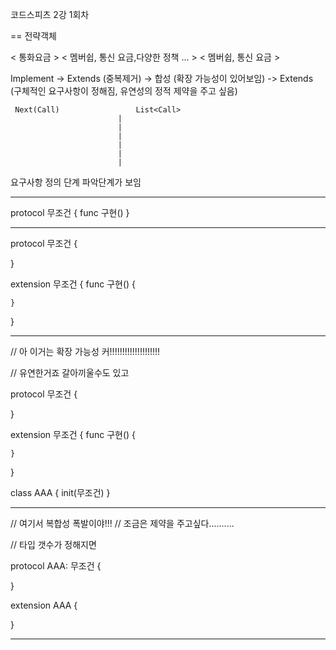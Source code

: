 코드스피츠 2강 1회차


== 전략객체

< 	통화요금   > 	 			   <  멤버쉽, 통신 요금,다양한 정책 ...  >   < 멤버쉽, 통신 요금 >

Implement -> Extends (중복제거) ->      합성 (확장 가능성이 있어보임)    	-> Extends (구체적인 요구사항이 정해짐, 유연성의 정적 제약을 주고 싶음) 

	


     Next(Call)					List<Call>
							|
							|
							|
							|
							|
							|							


요구사항 정의 단계 파악단계가 보임 


--------------------------------------------------------

protocol 무조건 {
	func 구현()
}
 
--------------------------------------------------------

protocol 무조건 {
	
}

extension 무조건 {
	func 구현() {

	}
}

--------------------------------------------------------

// 아 이거는 확장 가능성 커!!!!!!!!!!!!!!!!!!!!

// 유연한거죠 갈아끼울수도 있고


protocol 무조건 {
	
}

extension 무조건 {
	func 구현() {

	}
}

class AAA {
	init(무조건)
}

--------------------------------------------------------

// 여기서 복합성 폭발이야!!! 
// 조금은 제약을 주고싶다..........

// 타입 갯수가 정해지면

protocol AAA: 무조건 {
	
}

extension AAA {
	
}

--------------------------------------------------------




